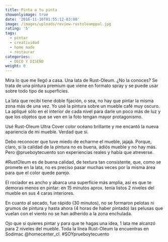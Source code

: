 ```yaml
---
title: Pinta a tu pinta
showonlyimage: true
date: '2016-11-10T01:55:12-03:00'
image: /images/uploads/review-rustoleumppal.jpg
rating: '5'
tags:
  - pintar
  - creatividad
  - home made
  - restaurar
categories:
  - DECO Y DISEÑO
weight: 0
---
```

Mira lo que me llegó a casa. Una lata de Rust-Oleum. ¿No la conoces? Se trata de una pintura premium que viene en formato spray y se puede usar sobre todo tipo de superficies.

<!--more-->

La lata que recibí tiene doble fijación, o sea, no hay que pintar la misma zona más de una vez. Yo usé la pintura sobre un mueble café muy oscuro. La apliqué sólo en el interior de cada nivel para darle un poco más de luz y que los objetos que se ven en la foto tengan mayor protagonismo. 

Usé Rust-Oleum Ultra Cover color océano brillante y me encantó la nueva apariencia de mi mueble. Verdad que sí.

Debo reconocer que tuve miedo de echarme el mueble, jajajá. Porque, claro, si la calidad de la pintura no es buena, adiós mueble y no hay más. Pero @prueboytecuento son experiencias reales y había que atreverse. 

\#RustOleum es de buena calidad, de textura tan consistente, que, como se promete en la lata, no es preciso pasar muchas veces por la misma área para que el color quede parejo.

El rociador es ancho y abarca una superficie más amplia, así es que te demoras menos en pintar: en 15 minutos aprox. tenía listos 2 niveles del mueble en sus 4 caras interiores. 

En cuanto al secado, fue rápido (30 minutos), no se formaron pelotas ni grumos de pintura y hasta ahora (4 horas de haber pintado) las pelusas que vuelan con el viento no se han adherido a la zona enchulada. 

Ojo que si quieres pintar y para que te hagas una idea, 1 lata me alcanzó para 2 niveles del mueble. Toda la línea Rust-Oleum la encuentras en Sodimac @homecenter_cl. #SOYprueboytecuento
